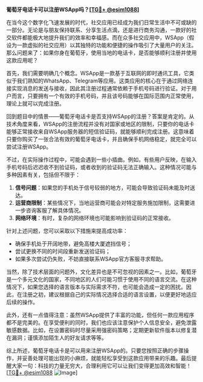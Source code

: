 **葡萄牙电话卡可以注册WSApp吗？[[TG💪+ @esim1088](https://t.me/s/esim1088)]**

在当今这个数字化飞速发展的时代，社交应用已经成为我们日常生活中不可或缺的一部分。无论是与朋友保持联系、分享生活点滴，还是进行商务沟通，一款好的社交软件都能极大地提升我们的效率和幸福感。而在众多社交应用中，WSApp（假设为一款虚拟的社交应用）以其独特的功能和便捷的操作吸引了大量用户的关注。那么问题来了：如果你身在葡萄牙，使用当地的电话卡，是否能够顺利注册并使用这款应用呢？

首先，我们需要明确几个概念。WSApp是一款基于互联网的即时通讯工具，它类似于我们熟知的WhatsApp、Telegram等应用。这类应用的核心在于通过网络连接实现消息的发送与接收，因此其注册过程通常依赖于手机号码进行验证。对于用户而言，只要拥有一个有效的手机号码，并且该号码能够在国际范围内正常使用，理论上就可以完成注册。

回到题目中的情景——葡萄牙电话卡是否支持WSApp的注册？答案是肯定的。从技术角度来看，WSApp的注册流程并没有对国家或地区的限制，只要你的电话卡能够正常接收来自WSApp服务器的短信验证码，就能够顺利完成注册。这意味着只要你购买了一张合法有效的葡萄牙电话卡，并且确保手机网络稳定，就完全可以尝试注册WSApp。

不过，在实际操作过程中，可能会遇到一些小插曲。例如，有些用户反映，在输入手机号码后迟迟收不到验证码，或者收到的验证码无法正确输入。这种情况可能与多种因素有关，包括但不限于：

1. **信号问题**：如果您的手机处于信号较弱的地方，可能会导致验证码未能及时送达。
2. **运营商限制**：某些情况下，当地运营商可能会对特定服务施加限制，这需要进一步咨询客服了解具体情况。
3. **网络环境**：有时，复杂的网络环境也可能影响到验证码的正常接收。

针对上述问题，您可以采取以下措施来提高成功率：

- 确保手机处于开阔地带，避免高楼大厦遮挡信号；
- 尝试更换不同的时间段重新发送验证码；
- 如果多次尝试仍失败，不妨直接联系WSApp官方客服寻求帮助。

当然，除了技术层面的问题外，文化差异也是不可忽视的因素之一。比如，葡萄牙是一个多元文化的国家，不同地区的人们可能习惯于使用不同的语言交流。在这种情况下，如果您选择的语言版本与实际需求不符，也可能会造成一定的困扰。因此，在注册之初，建议根据自己的实际情况选择合适的语言设置，以便更好地适应后续的操作。

此外，还有一点值得注意：虽然WSApp提供了丰富的功能，但任何一款应用程序都不是完美的。在享受便利的同时，我们也应该注意保护个人信息安全，避免泄露敏感数据。比如，在设置密码时尽量采用强密码策略；定期更新软件版本以修复潜在漏洞；谨慎添加陌生人的好友请求等等。

综上所述，葡萄牙电话卡是可以用来注册WSApp的。只要您按照正确的步骤操作，并妥善处理可能出现的小麻烦，就能轻松享受到这款应用带来的乐趣。最后提醒大家一句：科技的力量无穷大，合理利用它可以让我们变得更加高效和智能！[[TG💪+ @esim1088](https://t.me/s/esim1088) ![Image](https://i.postimg.cc/4NQfJmqS/Snipaste-2025-05-13-00-14-12.png)]